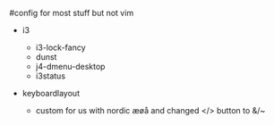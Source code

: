 #config
for most stuff but not vim

* i3
  * i3-lock-fancy
  * dunst
  * j4-dmenu-desktop
  * i3status
  
* keyboardlayout
  * custom for us with nordic æøå and changed </> button to &/~

